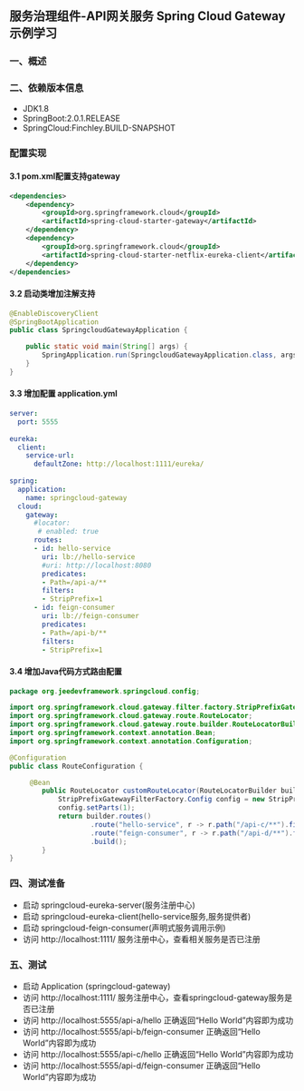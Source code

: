 ## 服务治理组件-API网关服务  Spring Cloud Gateway 示例学习

### 一、概述

### 二、依赖版本信息
* JDK1.8
* SpringBoot:2.0.1.RELEASE
* SpringCloud:Finchley.BUILD-SNAPSHOT

### 配置实现
#### 3.1 pom.xml配置支持gateway
```xml
<dependencies>
	<dependency>
		<groupId>org.springframework.cloud</groupId>
		<artifactId>spring-cloud-starter-gateway</artifactId>
	</dependency>
	<dependency>
		<groupId>org.springframework.cloud</groupId>
		<artifactId>spring-cloud-starter-netflix-eureka-client</artifactId>
	</dependency>
</dependencies>
```

#### 3.2 启动类增加注解支持
```java
@EnableDiscoveryClient
@SpringBootApplication
public class SpringcloudGatewayApplication {

	public static void main(String[] args) {
		SpringApplication.run(SpringcloudGatewayApplication.class, args);
	}
}
```
#### 3.3 增加配置 application.yml
```yaml
server:
  port: 5555
  
eureka:
  client:
    service-url:
      defaultZone: http://localhost:1111/eureka/
      
spring:
  application:
    name: springcloud-gateway
  cloud:
    gateway: 
      #locator:
       # enabled: true
      routes:
      - id: hello-service
        uri: lb://hello-service
        #uri: http://localhost:8080
        predicates:
        - Path=/api-a/**
        filters:
        - StripPrefix=1
      - id: feign-consumer
        uri: lb://feign-consumer
        predicates:
        - Path=/api-b/**
        filters:
        - StripPrefix=1
```

#### 3.4 增加Java代码方式路由配置

```java
package org.jeedevframework.springcloud.config;

import org.springframework.cloud.gateway.filter.factory.StripPrefixGatewayFilterFactory;
import org.springframework.cloud.gateway.route.RouteLocator;
import org.springframework.cloud.gateway.route.builder.RouteLocatorBuilder;
import org.springframework.context.annotation.Bean;
import org.springframework.context.annotation.Configuration;

@Configuration
public class RouteConfiguration {

	 @Bean
	    public RouteLocator customRouteLocator(RouteLocatorBuilder builder) {
	        StripPrefixGatewayFilterFactory.Config config = new StripPrefixGatewayFilterFactory.Config();
	        config.setParts(1);
	        return builder.routes()
	                .route("hello-service", r -> r.path("/api-c/**").filters(f -> f.stripPrefix(1)).uri("lb://hello-service"))
	                .route("feign-consumer", r -> r.path("/api-d/**").filters(f -> f.stripPrefix(1)).uri("lb://feign-consumer"))
	                .build();
	    }
}
```

###  四、测试准备
* 启动 springcloud-eureka-server(服务注册中心)
* 启动 springcloud-eureka-client(hello-service服务,服务提供者)
* 启动 springcloud-feign-consumer(声明式服务调用示例)
* 访问 http://localhost:1111/ 服务注册中心，查看相关服务是否已注册

### 五、测试
* 启动 Application (springcloud-gateway)
* 访问 http://localhost:1111/ 服务注册中心，查看springcloud-gateway服务是否已注册
* 访问 http://localhost:5555/api-a/hello  正确返回“Hello World”内容即为成功
* 访问 http://localhost:5555/api-b/feign-consumer  正确返回“Hello World”内容即为成功
* 访问 http://localhost:5555/api-c/hello  正确返回“Hello World”内容即为成功
* 访问 http://localhost:5555/api-d/feign-consumer  正确返回“Hello World”内容即为成功